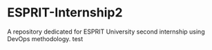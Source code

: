 # ESPRIT-Internship2
A repository dedicated for ESPRIT University second internship using DevOps methodology.
test
